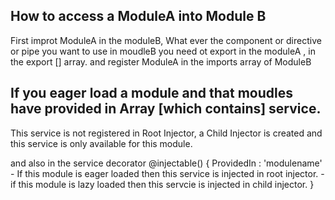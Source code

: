## How to access a ModuleA into Module B

First improt ModuleA in the moduleB, What ever the component or directive or pipe you want to use in moudleB you need ot export 
in the moduleA , in the export [] array. 
and register ModuleA in the imports array of ModuleB


## If you eager load a module and that moudles have provided in Array [which contains] service. 
This service is not registered in Root Injector, a Child Injector is created and this service 
is only available for this module. 

and also in the service decorator
@injectable()
{
  ProvidedIn : 'modulename'   - If this module is eager loaded then this service is injected in root injector.
                              - if this module is lazy loaded then this servcie is injected in child injector. 
} 
